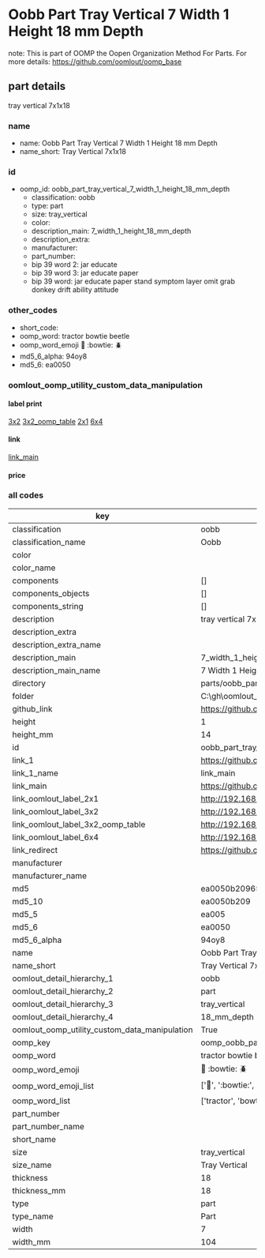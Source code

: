 # Oobb Part Tray Vertical 7 Width 1 Height 18 mm Depth  

note: This is part of OOMP the Oopen Organization Method For Parts. For more details: https://github.com/oomlout/oomp_base

##  part details
  



tray vertical 7x1x18



### name
* name: Oobb Part Tray Vertical 7 Width 1 Height 18 mm Depth
* name_short: Tray Vertical 7x1x18 
### id
* oomp_id: oobb_part_tray_vertical_7_width_1_height_18_mm_depth
  * classification: oobb
  * type: part
  * size: tray_vertical
  * color: 
  * description_main: 7_width_1_height_18_mm_depth
  * description_extra: 
  * manufacturer: 
  * part_number: 
  * bip 39 word 2: jar educate
  * bip 39 word 3: jar educate paper
  * bip 39 word: jar educate paper stand symptom layer omit grab donkey drift ability attitude

### other_codes
* short_code: 
* oomp_word: tractor bowtie beetle
* oomp_word_emoji :tractor: :bowtie: :beetle:
* md5_6_alpha: 94oy8
* md5_6: ea0050






### oomlout_oomp_utility_custom_data_manipulation
#### label print
[3x2](http://192.168.1.245:1112/?label=oomp%2094oy8)
[3x2_oomp_table](http://192.168.1.108:1112/?label=oomp%2094oy8)
[2x1](http://192.168.1.242:1112/?label=oomp%2094oy8)
[6x4](http://192.168.1.55:1112/?label=oomp%2094oy8)    

#### link

[link_main](https://github.com/oomlout/oomlout_oobb_version_4_generated_parts/tree/main/navigation_oomp/oobb/part/tray_vertical/7_width_1_height_18_mm_depth/part)                              

#### price







### all codes 
| key | value |  
| --- | --- |  
| classification | oobb |  
| classification_name | Oobb |  
| color |  |  
| color_name |  |  
| components | [] |  
| components_objects | [] |  
| components_string | [] |  
| description | tray vertical 7x1x18 |  
| description_extra |  |  
| description_extra_name |  |  
| description_main | 7_width_1_height_18_mm_depth |  
| description_main_name | 7 Width 1 Height 18 mm Depth |  
| directory | parts/oobb_part_tray_vertical_7_width_1_height_18_mm_depth |  
| folder | C:\gh\oomlout_oobb_version_4_generated_parts\parts\oobb_part_tray_vertical_7_width_1_height_18_mm_depth |  
| github_link | https://github.com/oomlout/oomlout_oomp_part_src/tree/main/parts/oobb_part_tray_vertical_7_width_1_height_18_mm_depth |  
| height | 1 |  
| height_mm | 14 |  
| id | oobb_part_tray_vertical_7_width_1_height_18_mm_depth |  
| link_1 | https://github.com/oomlout/oomlout_oobb_version_4_generated_parts/tree/main/navigation_oomp/oobb/part/tray_vertical/7_width_1_height_18_mm_depth/part |  
| link_1_name | link_main |  
| link_main | https://github.com/oomlout/oomlout_oobb_version_4_generated_parts/tree/main/navigation_oomp/oobb/part/tray_vertical/7_width_1_height_18_mm_depth/part |  
| link_oomlout_label_2x1 | http://192.168.1.242:1112/?label=oomp%2094oy8 |  
| link_oomlout_label_3x2 | http://192.168.1.245:1112/?label=oomp%2094oy8 |  
| link_oomlout_label_3x2_oomp_table | http://192.168.1.108:1112/?label=oomp%2094oy8 |  
| link_oomlout_label_6x4 | http://192.168.1.55:1112/?label=oomp%2094oy8 |  
| link_redirect | https://github.com/oomlout/oomlout_oobb_version_4_generated_parts/tree/main/parts/oobb_tray_vertical_07_01_18 |  
| manufacturer |  |  
| manufacturer_name |  |  
| md5 | ea0050b20965534df96e4d493fd1a3ba |  
| md5_10 | ea0050b209 |  
| md5_5 | ea005 |  
| md5_6 | ea0050 |  
| md5_6_alpha | 94oy8 |  
| name | Oobb Part Tray Vertical 7 Width 1 Height 18 mm Depth |  
| name_short | Tray Vertical 7x1x18  |  
| oomlout_detail_hierarchy_1 | oobb |  
| oomlout_detail_hierarchy_2 | part |  
| oomlout_detail_hierarchy_3 | tray_vertical |  
| oomlout_detail_hierarchy_4 | 18_mm_depth |  
| oomlout_oomp_utility_custom_data_manipulation | True |  
| oomp_key | oomp_oobb_part_tray_vertical_7_width_1_height_18_mm_depth |  
| oomp_word | tractor bowtie beetle |  
| oomp_word_emoji | :tractor: :bowtie: :beetle: |  
| oomp_word_emoji_list | [':tractor:', ':bowtie:', ':beetle:'] |  
| oomp_word_list | ['tractor', 'bowtie', 'beetle'] |  
| part_number |  |  
| part_number_name |  |  
| short_name |  |  
| size | tray_vertical |  
| size_name | Tray Vertical |  
| thickness | 18 |  
| thickness_mm | 18 |  
| type | part |  
| type_name | Part |  
| width | 7 |  
| width_mm | 104 |  
